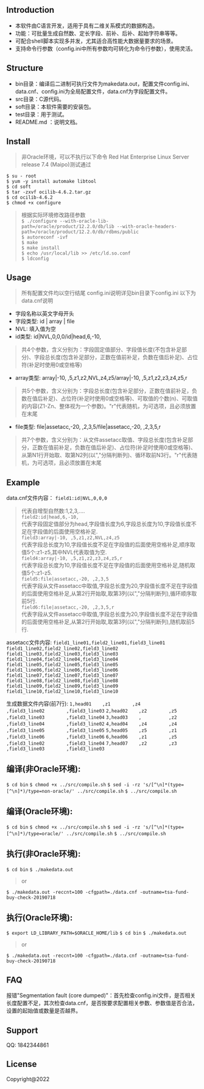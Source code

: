 ## Introduction
* 本软件由C语言开发，适用于具有二维关系模式的数据构造。
* 功能：可批量生成自然数、定长字段、前补、后补、起始字符串等等。
* 可配合shell脚本实现多并发，尤其适合高性能大数据量要求的场景。
* 支持命令行参数（config.ini中所有参数均可转化为命令行参数），使用灵活。

## Structure
* bin目录：编译后二进制可执行文件为makedata.out，配置文件config.ini、data.cnf、config.ini为全局配置文件，data.cnf为字段配置文件。
* src目录：C源代码。
* soft目录：本软件需要的安装包。
* test目录：用于测试。
* README.md ：说明文档。

## Install
>非Oracle环境，可以不执行以下命令
>Red Hat Enterprise Linux Server release 7.4 (Maipo)测试通过

`$ su - root`<br />
`$ yum -y install automake libtool`<br />
`$ cd soft`<br />
`$ tar -zxvf ocilib-4.6.2.tar.gz`<br />
`$ cd ocilib-4.6.2`<br />
`$ chmod +x configure`<br />
>根据实际环境修改路径参数<br />
`$ ./configure --with-oracle-lib-path=/oracle/product/12.2.0/db/lib --with-oracle-headers-path=/oracle/product/12.2.0/db/rdbms/public`<br />
`$ autoreconf -ivf`<br />
`$ make`<br />
`$ make install`<br />
`$ echo /usr/local/lib >> /etc/ld.so.conf`<br />
`$ ldconfig`<br />

## Usage
>所有配置文件均以空行结尾
>config.ini说明详见bin目录下config.ini
>以下为data.cnf说明

* 字段名称以英文字母开头
* 字段类型: id | array | file
* NVL: 填入值为空
* id类型: id|NVL,0,0,0/id|head,6,-10,
>共4个参数，含义分别为：字段固定值部分、字段值长度(不包含补足部分)、字段总长度(包含补足部分，正数在值前补足，负数在值后补足)、占位符(补足时使用0或空格等)
* array类型: array|-10, ,5,z1,z2,NVL,z4,z5/array|-10, ,5,z1,z2,z3,z4,z5,r
>共5个参数，含义分别为：字段总长度(包含补足部分，正数在值前补足，负数在值后补足)、占位符(补足时使用0或空格等)、可取值的个数(n)、可取值的内容(Z1-Zn、整体视为一个参数)。"r"代表随机，为可选项，且必须放置在末尾
* file类型: file|assetacc,-20, ,2,3,5/file|assetacc,-20, ,2,3,5,r
>共7个参数，含义分别为：从文件assetacc取值、字段总长度(包含补足部分，正数在值前补足，负数在值后补足)、占位符(补足时使用0或空格等)、从第N1行开始取、取第N2列(以","分隔判断列)、循环取前N3行。"r"代表随机，为可选项，且必须放置在末尾

## Example
data.cnf文件内容：
`field1:id|NVL,0,0,0`<br />
>代表自增型自然数:1,2,3,....<br />
`field2:id|head,6,-10,`<br />
>代表字段固定值部分为head,字段值长度为6,字段总长度为10,字段值长度不足在字段值的后面使用空格补足.<br />
`field3:array|-10, ,5,z1,z2,NVL,z4,z5`<br />
>代表字段总长度为10,字段值长度不足在字段值的后面使用空格补足,顺序取值5个:z1-z5,其中NVL代表取值为空.<br />
`field4:array|-10, ,5,z1,z2,z3,z4,z5,r`<br />
>代表字段总长度为10,字段值长度不足在字段值的后面使用空格补足,随机取值5个:z1-z5.<br />
`field5:file|assetacc,-20, ,2,3,5`<br />
> 代表字段从文件assetacc中取值,字段总长度为20,字段值长度不足在字段值的后面使用空格补足,从第2行开始取,取第3列(以","分隔判断列),循环顺序取前5行.<br />
`field6:file|assetacc,-20, ,2,3,5,r`<br />
>代表字段从文件assetacc中取值,字段总长度为20,字段值长度不足在字段值的后面使用空格补足,从第2行开始取,取第3列(以","分隔判断列),随机取前5行.<br />

assetacc文件内容:
`field1_line01,field2_line01,field3_line01`
`field1_line02,field2_line02,field3_line02`
`field1_line03,field2_line03,field3_line03`
`field1_line04,field2_line04,field3_line04`
`field1_line05,field2_line05,field3_line05`
`field1_line06,field2_line06,field3_line06`
`field1_line07,field2_line07,field3_line07`
`field1_line08,field2_line08,field3_line08`
`field1_line09,field2_line09,field3_line09`
`field1_line10,field2_line10,field3_line10`

生成数据文件内容(前7行):
`1,head01    ,z1        ,z4        ,field3_line02        ,field3_line03`
`2,head02    ,z2        ,z5        ,field3_line03        ,field3_line04`
`3,head03    ,          ,z2        ,field3_line04        ,field3_line02`
`4,head04    ,z4        ,z4        ,field3_line05        ,field3_line05`
`5,head05    ,z5        ,z1        ,field3_line06        ,field3_line06`
`6,head06    ,z1        ,z5        ,field3_line02        ,field3_line04`
`7,head07    ,z2        ,z3        ,field3_line03        ,field3_line03`
## 编译(非Oracle环境):
`$ cd bin`
`$ chmod +x ../src/compile.sh`
`$ sed -i -rz 's/[^\n]*(type=[^\n]*)/type=non-oracle/' ../src/compile.sh`
`$ ../src/compile.sh`
## 编译(Oracle环境):
`$ cd bin`
`$ chmod +x ../src/compile.sh`
`$ sed -i -rz 's/[^\n]*(type=[^\n]*)/type=oracle/' ../src/compile.sh`
`$ ../src/compile.sh`
## 执行(非Oracle环境):
`$ cd bin`
`$ ./makedata.out`
>or

`$ ./makedata.out -reccnt=100 -cfgpath=./data.cnf -outname=tsa-fund-buy-check-20190718`
## 执行(Oracle环境):
`$ export LD_LIBRARY_PATH=$ORACLE_HOME/lib`
`$ cd bin`
`$ ./makedata.out`
>or
>
`$ ./makedata.out -reccnt=100 -cfgpath=./data.cnf -outname=tsa-fund-buy-check-20190718`

## FAQ
报错"Segmentation fault (core dumped)"：首先检查config.ini文件，是否相关长度配置不足，其次检查data.cnf，是否按要求配置相关参数、参数值是否合法，设置的起始值或数量是否越界。

## Support
QQ: 1842344861

## License
Copyright@2022
